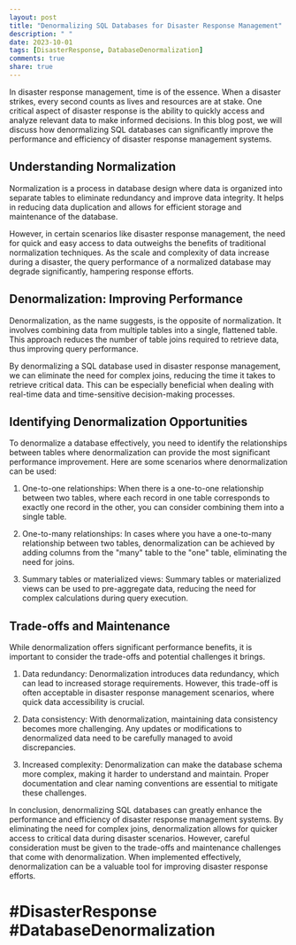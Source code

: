 ```yaml
---
layout: post
title: "Denormalizing SQL Databases for Disaster Response Management"
description: " "
date: 2023-10-01
tags: [DisasterResponse, DatabaseDenormalization]
comments: true
share: true
---
```


In disaster response management, time is of the essence. When a disaster strikes, every second counts as lives and resources are at stake. One critical aspect of disaster response is the ability to quickly access and analyze relevant data to make informed decisions. In this blog post, we will discuss how denormalizing SQL databases can significantly improve the performance and efficiency of disaster response management systems.

## Understanding Normalization

Normalization is a process in database design where data is organized into separate tables to eliminate redundancy and improve data integrity. It helps in reducing data duplication and allows for efficient storage and maintenance of the database.

However, in certain scenarios like disaster response management, the need for quick and easy access to data outweighs the benefits of traditional normalization techniques. As the scale and complexity of data increase during a disaster, the query performance of a normalized database may degrade significantly, hampering response efforts.

## Denormalization: Improving Performance

Denormalization, as the name suggests, is the opposite of normalization. It involves combining data from multiple tables into a single, flattened table. This approach reduces the number of table joins required to retrieve data, thus improving query performance.

By denormalizing a SQL database used in disaster response management, we can eliminate the need for complex joins, reducing the time it takes to retrieve critical data. This can be especially beneficial when dealing with real-time data and time-sensitive decision-making processes.

## Identifying Denormalization Opportunities

To denormalize a database effectively, you need to identify the relationships between tables where denormalization can provide the most significant performance improvement. Here are some scenarios where denormalization can be used:

1. One-to-one relationships: When there is a one-to-one relationship between two tables, where each record in one table corresponds to exactly one record in the other, you can consider combining them into a single table.

2. One-to-many relationships: In cases where you have a one-to-many relationship between two tables, denormalization can be achieved by adding columns from the "many" table to the "one" table, eliminating the need for joins.

3. Summary tables or materialized views: Summary tables or materialized views can be used to pre-aggregate data, reducing the need for complex calculations during query execution.

## Trade-offs and Maintenance

While denormalization offers significant performance benefits, it is important to consider the trade-offs and potential challenges it brings.

1. Data redundancy: Denormalization introduces data redundancy, which can lead to increased storage requirements. However, this trade-off is often acceptable in disaster response management scenarios, where quick data accessibility is crucial.

2. Data consistency: With denormalization, maintaining data consistency becomes more challenging. Any updates or modifications to denormalized data need to be carefully managed to avoid discrepancies.

3. Increased complexity: Denormalization can make the database schema more complex, making it harder to understand and maintain. Proper documentation and clear naming conventions are essential to mitigate these challenges.

In conclusion, denormalizing SQL databases can greatly enhance the performance and efficiency of disaster response management systems. By eliminating the need for complex joins, denormalization allows for quicker access to critical data during disaster scenarios. However, careful consideration must be given to the trade-offs and maintenance challenges that come with denormalization. When implemented effectively, denormalization can be a valuable tool for improving disaster response efforts.

# #DisasterResponse #DatabaseDenormalization